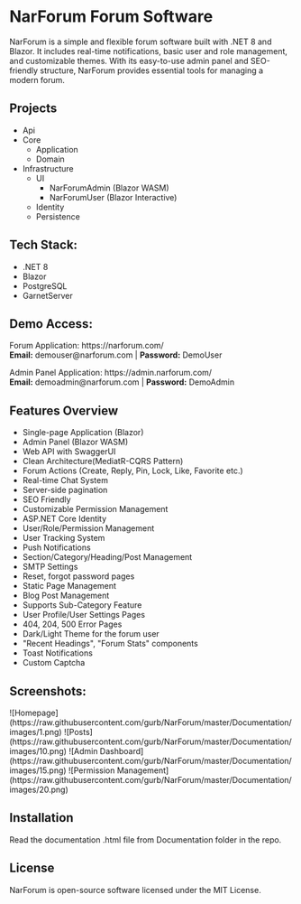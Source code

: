 # NarForum Forum Software

<p>NarForum is a simple and flexible forum software built with .NET 8 and Blazor. It includes real-time notifications, basic user and role management, and customizable themes. With its easy-to-use admin panel and SEO-friendly structure, NarForum provides essential tools for managing a modern forum.</p>

<h2>Projects</h2>
<ul>
    <li>Api</li>
    <li>Core
    <ul>
    <li>Application</li>
    <li>Domain</li>
    </ul>
    </li>
    <li>Infrastructure
    <ul>
        <li>UI
            <ul>
                <li>NarForumAdmin (Blazor WASM)</li>
                <li>NarForumUser (Blazor Interactive)</li>
            </ul>
        </li>
        <li>Identity</li>
        <li>Persistence</li>
    </ul>
    </li>
</ul>

<h2>Tech Stack:</h2>
<ul>
    <li>.NET 8</li>
    <li>Blazor</li>
    <li>PostgreSQL</li>
    <li>GarnetServer</li>
</ul>

<h2>Demo Access:</h2>
<p>Forum Application: https://narforum.com/ <br>
<b>Email:</b> demouser@narforum.com | <b>Password:</b> DemoUser</p>

<p>Admin Panel Application: https://admin.narforum.com/ <br>
<b>Email:</b> demoadmin@narforum.com | <b>Password:</b> DemoAdmin</p>

<h2>Features Overview</h2>
<ul>
    <li>Single-page Application (Blazor)</li>
    <li>Admin Panel (Blazor WASM)</li>
    <li>Web API with SwaggerUI</li>
    <li>Clean Architecture(MediatR-CQRS Pattern)</li>
    <li>Forum Actions (Create, Reply, Pin, Lock, Like, Favorite etc.)</li>
    <li>Real-time Chat System</li>
    <li>Server-side pagination</li>
    <li>SEO Friendly</li>
    <li>Customizable Permission Management</li>
    <li>ASP.NET Core Identity</li>
    <li>User/Role/Permission Management</li>
    <li>User Tracking System</li>
    <li>Push Notifications</li>
    <li>Section/Category/Heading/Post Management</li>
    <li>SMTP Settings</li>
    <li>Reset, forgot password pages</li>
    <li>Static Page Management</li>
    <li>Blog Post Management</li>
    <li>Supports Sub-Category Feature</li>
    <li>User Profile/User Settings Pages</li>
    <li>404, 204, 500 Error Pages</li>
    <li>Dark/Light Theme for the forum user</li>
    <li>"Recent Headings", "Forum Stats" components</li>
    <li>Toast Notifications</li>
	<li>Custom Captcha</li>
</ul>

<h2>Screenshots:</h2>
![Homepage](https://raw.githubusercontent.com/gurb/NarForum/master/Documentation/images/1.png)
![Posts](https://raw.githubusercontent.com/gurb/NarForum/master/Documentation/images/10.png)
![Admin Dashboard](https://raw.githubusercontent.com/gurb/NarForum/master/Documentation/images/15.png)
![Permission Management](https://raw.githubusercontent.com/gurb/NarForum/master/Documentation/images/20.png)

<h2>Installation</h2>
Read the documentation .html file from Documentation folder in the repo.

<h2>License</h2>
NarForum is open-source software licensed under the MIT License.
